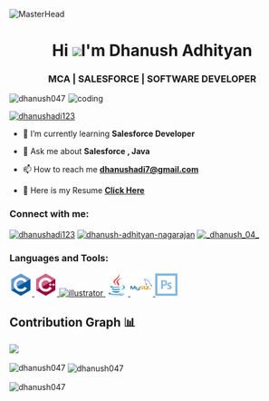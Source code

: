 ![MasterHead](https://previews.123rf.com/images/karpenkoilia/karpenkoilia1801/karpenkoilia180100060/94056117-conceito-de-linha-vetorial-para-ci%C3%AAncia-da-computa%C3%A7%C3%A3o-web-banner-linear-para-programa%C3%A7%C3%A3o-.jpg)
<h1 align="center">Hi <img src="https://c.tenor.com/Wx9IEmZZXSoAAAAi/hi.gif" width=35>I'm Dhanush Adhityan </h1>
<h3 align="center">MCA | SALESFORCE | SOFTWARE DEVELOPER</h3>
<img align="right" alt="coding" width="400" src="https://c.tenor.com/NOYF3f82b_gAAAAC/programmer.gif">


<p align="left"> <img src="https://komarev.com/ghpvc/?username=dhanush047&label=Profile%20views&color=0e75b6&style=flat" alt="dhanush047" /> </p>

<p align="left"> <a href="https://twitter.com/dhanushadi123" target="blank"><img src="https://img.shields.io/twitter/follow/dhanushadi123?logo=twitter&style=for-the-badge" alt="dhanushadi123" /></a> </p>

- 🌱 I’m currently learning **Salesforce Developer**

- 💬 Ask me about **Salesforce , Java**

- 📫 How to reach me **dhanushadi7@gmail.com**

- 📄 Here is my Resume **[Click Here](https://drive.google.com/file/d/1TOQ9JJjU0Zzfi-jBiM-XTztNwGebPEv7/view?usp=sharing)**

<h3 align="left">Connect with me:</h3>
<p align="left">
<a href="https://twitter.com/dhanushadi123" target="blank"><img align="center" src="https://raw.githubusercontent.com/rahuldkjain/github-profile-readme-generator/master/src/images/icons/Social/twitter.svg" alt="dhanushadi123" height="30" width="40" /></a>
<a href="https://linkedin.com/in/dhanush-adhityan-nagarajan" target="blank"><img align="center" src="https://raw.githubusercontent.com/rahuldkjain/github-profile-readme-generator/master/src/images/icons/Social/linked-in-alt.svg" alt="dhanush-adhityan-nagarajan" height="30" width="40" /></a>
<a href="https://instagram.com/_dhanush_04_" target="blank"><img align="center" src="https://raw.githubusercontent.com/rahuldkjain/github-profile-readme-generator/master/src/images/icons/Social/instagram.svg" alt="_dhanush_04_" height="30" width="40" /></a>
</p>

<h3 align="left">Languages and Tools:</h3>
<p align="left"> <a href="https://www.cprogramming.com/" target="_blank" rel="noreferrer"> <img src="https://raw.githubusercontent.com/devicons/devicon/master/icons/c/c-original.svg" alt="c" width="40" height="40"/> </a> <a href="https://www.w3schools.com/cpp/" target="_blank" rel="noreferrer"> <img src="https://raw.githubusercontent.com/devicons/devicon/master/icons/cplusplus/cplusplus-original.svg" alt="cplusplus" width="40" height="40"/> </a> <a href="https://www.adobe.com/in/products/illustrator.html" target="_blank" rel="noreferrer"> <img src="https://www.vectorlogo.zone/logos/adobe_illustrator/adobe_illustrator-icon.svg" alt="illustrator" width="40" height="40"/> </a> <a href="https://www.java.com" target="_blank" rel="noreferrer"> <img src="https://raw.githubusercontent.com/devicons/devicon/master/icons/java/java-original.svg" alt="java" width="40" height="40"/> </a> <a href="https://www.mysql.com/" target="_blank" rel="noreferrer"> <img src="https://raw.githubusercontent.com/devicons/devicon/master/icons/mysql/mysql-original-wordmark.svg" alt="mysql" width="40" height="40"/> </a> <a href="https://www.photoshop.com/en" target="_blank" rel="noreferrer"> <img src="https://raw.githubusercontent.com/devicons/devicon/master/icons/photoshop/photoshop-line.svg" alt="photoshop" width="40" height="40"/> </a> </p>

## Contribution Graph 📊
<img
     src="https://activity-graph.herokuapp.com/graph?username=dhanush047&theme=gotham"
     />

<p><img align="left" src="https://github-readme-stats.vercel.app/api/top-langs?username=dhanush047&show_icons=true&locale=en&layout=compact" alt="dhanush047" /></p>

<p>&nbsp;<img align="center" src="https://github-readme-stats.vercel.app/api?username=dhanush047&show_icons=true&locale=en" alt="dhanush047" /></p>

<p><img align="center" src="https://github-readme-streak-stats.herokuapp.com/?user=dhanush047&" alt="dhanush047" /></p>

